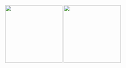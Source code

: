 <div align="center" style=" justify-content: center;">
    <img src="https://github-readme-stats.vercel.app/api?username=juunghyun&show_icons=true&theme=vue" height="180px">
    <img src="https://github-readme-stats.vercel.app/api/top-langs/?username=juunghyun&layout=compact&langs_count=8&theme=vue" height="180px">
<!--     <img src="https://github-profile-trophy.vercel.app/?username=gboycdw&title=Commits,PullRequest,Reviews,Issues&column=2&no-frame=true" height="150px"> -->
</div>
